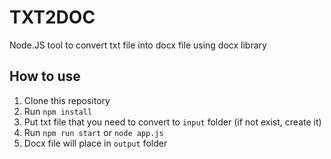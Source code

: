 # TXT2DOC
Node.JS tool to convert txt file into docx file using docx library

## How to use

 1. Clone this repository
 2. Run `npm install`
 3. Put txt file that you need to convert to `input` folder (if not exist, create it)
 4. Run `npm run start` or `node app.js`
 5. Docx file will place in `output` folder